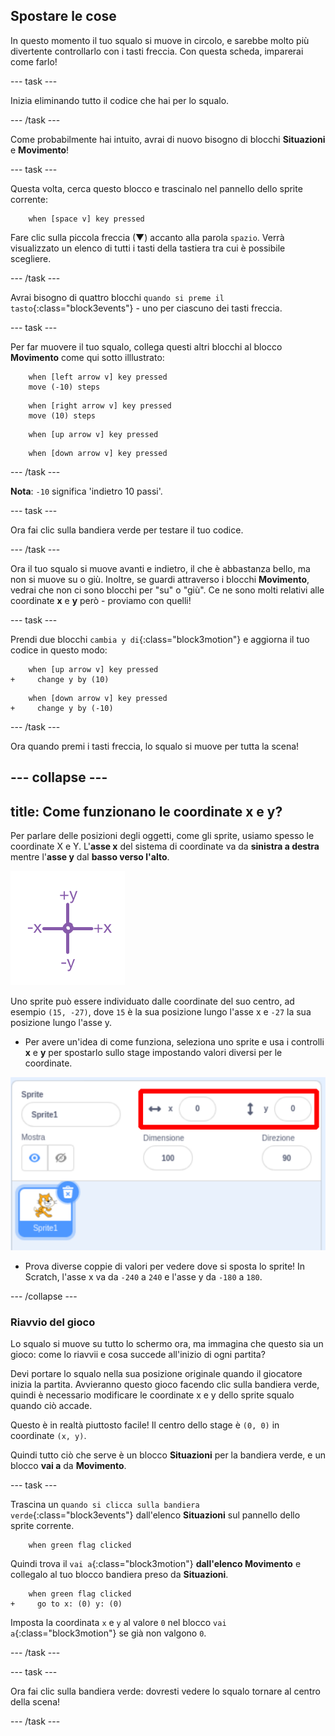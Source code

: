 ## Spostare le cose

In questo momento il tuo squalo si muove in circolo, e sarebbe molto più divertente controllarlo con i tasti freccia. Con questa scheda, imparerai come farlo!

\--- task \---

Inizia eliminando tutto il codice che hai per lo squalo.

\--- /task \---

Come probabilmente hai intuito, avrai di nuovo bisogno di blocchi **Situazioni** e **Movimento**!

\--- task \---

Questa volta, cerca questo blocco e trascinalo nel pannello dello sprite corrente:

```blocks3
    when [space v] key pressed
```

Fare clic sulla piccola freccia (▼) accanto alla parola `spazio`. Verrà visualizzato un elenco di tutti i tasti della tastiera tra cui è possibile scegliere.

\--- /task \---

Avrai bisogno di quattro blocchi `quando si preme il tasto`{:class="block3events"} - uno per ciascuno dei tasti freccia.

\--- task \---

Per far muovere il tuo squalo, collega questi altri blocchi al blocco **Movimento** come qui sotto illlustrato:

```blocks3
    when [left arrow v] key pressed
    move (-10) steps
```

```blocks3
    when [right arrow v] key pressed
    move (10) steps
```

```blocks3
    when [up arrow v] key pressed
```

```blocks3
    when [down arrow v] key pressed
```

\--- /task \---

**Nota**: `-10` significa 'indietro 10 passi'.

\--- task \---

Ora fai clic sulla bandiera verde per testare il tuo codice.

\--- /task \---

Ora il tuo squalo si muove avanti e indietro, il che è abbastanza bello, ma non si muove su o giù. Inoltre, se guardi attraverso i blocchi **Movimento**, vedrai che non ci sono blocchi per "su" o "giù". Ce ne sono molti relativi alle coordinate **x** e **y** però - proviamo con quelli!

\--- task \---

Prendi due blocchi `cambia y di`{:class="block3motion"} e aggiorna il tuo codice in questo modo:

```blocks3
    when [up arrow v] key pressed
+     change y by (10)
```

```blocks3
    when [down arrow v] key pressed
+     change y by (-10)
```

\--- /task \---

Ora quando premi i tasti freccia, lo squalo si muove per tutta la scena!

## \--- collapse \---

## title: Come funzionano le coordinate x e y?

Per parlare delle posizioni degli oggetti, come gli sprite, usiamo spesso le coordinate X e Y. L'**asse x** del sistema di coordinate va da **sinistra a destra** mentre l'**asse y** dal **basso verso l'alto**.

![](images/moving3.png)

Uno sprite può essere individuato dalle coordinate del suo centro, ad esempio `(15, -27)`, dove `15` è la sua posizione lungo l'asse x e `-27` la sua posizione lungo l'asse y.

+ Per avere un'idea di come funziona, seleziona uno sprite e usa i controlli **x** e **y** per spostarlo sullo stage impostando valori diversi per le coordinate.

![](images/xycoords.png)

+ Prova diverse coppie di valori per vedere dove si sposta lo sprite! In Scratch, l'asse x va da `-240` a `240` e l'asse y da `-180` a `180`.

\--- /collapse \---

### Riavvio del gioco

Lo squalo si muove su tutto lo schermo ora, ma immagina che questo sia un gioco: come lo riavvii e cosa succede all'inizio di ogni partita?

Devi portare lo squalo nella sua posizione originale quando il giocatore inizia la partita. Avvieranno questo gioco facendo clic sulla bandiera verde, quindi è necessario modificare le coordinate x e y dello sprite squalo quando ciò accade.

Questo è in realtà piuttosto facile! Il centro dello stage è `(0, 0)` in coordinate `(x, y)`.

Quindi tutto ciò che serve è un blocco **Situazioni** per la bandiera verde, e un blocco **vai a** da **Movimento**.

\--- task \---

Trascina un `quando si clicca sulla bandiera verde`{:class="block3events"} dall'elenco **Situazioni** sul pannello dello sprite corrente.

```blocks3
    when green flag clicked
```

Quindi trova il `vai a`{:class="block3motion"} **dall'elenco Movimento** e collegalo al tuo blocco bandiera preso da **Situazioni**.

```blocks3
    when green flag clicked
+     go to x: (0) y: (0)
```

Imposta la coordinata `x` e `y` al valore `0` nel blocco `vai a`{:class="block3motion"} se già non valgono `0`.

\--- /task \---

\--- task \---

Ora fai clic sulla bandiera verde: dovresti vedere lo squalo tornare al centro della scena!

\--- /task \---